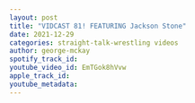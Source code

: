```yaml
---
layout: post
title: "VIDCAST 81! FEATURING Jackson Stone"
date: 2021-12-29
categories: straight-talk-wrestling videos
author: george-mckay
spotify_track_id: 
youtube_video_id: EmTGok8hVvw
apple_track_id: 
youtube_metadata: 
---
```

